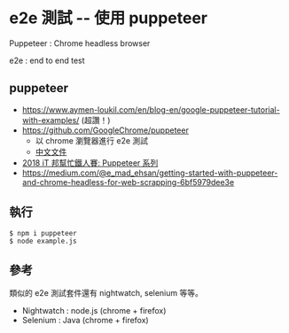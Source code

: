 # e2e 測試 -- 使用 puppeteer

Puppeteer : Chrome headless browser

e2e : end to end test

## puppeteer

* https://www.aymen-loukil.com/en/blog-en/google-puppeteer-tutorial-with-examples/ (超讚！)
* https://github.com/GoogleChrome/puppeteer
  * 以 chrome 瀏覽器進行 e2e 測試
  * [中文文件](https://zhaoqize.github.io/puppeteer-api-zh_CN/#/?id=puppeteer-%E4%B8%AD%E6%96%87%E6%96%87%E6%A1%A3)
* [2018 iT 邦幫忙鐵人賽: Puppeteer 系列](https://ithelp.ithome.com.tw/users/20103438/ironman/1508)
* https://medium.com/@e_mad_ehsan/getting-started-with-puppeteer-and-chrome-headless-for-web-scrapping-6bf5979dee3e 

## 執行

```
$ npm i puppeteer
$ node example.js
```


## 參考

類似的 e2e 測試套件還有 nightwatch, selenium 等等。

* Nightwatch : node.js (chrome + firefox)
* Selenium : Java (chrome + firefox)
